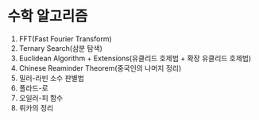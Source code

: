 # 수학 알고리즘 #
1. FFT(Fast Fourier Transform)
2. Ternary Search(삼분 탐색)
3. Euclidean Algorithm + Extensions(유클리드 호제법 + 확장 유클리드 호제법)
4. Chinese Reaminder Theorem(중국인의 나머지 정리)
5. 밀러-라빈 소수 판별법
6. 폴라드-로
7. 오일러-피 함수
8. 뤼카의 정리
